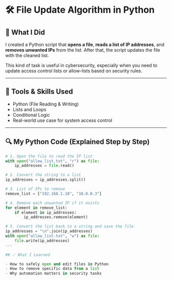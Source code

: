 # 🛠️ File Update Algorithm in Python

## 📝 What I Did

I created a Python script that **opens a file**, **reads a list of IP addresses**, and **removes unwanted IPs** from the list. After that, the script updates the file with the cleaned list.

This kind of task is useful in cybersecurity, especially when you need to update access control lists or allow-lists based on security rules.

---

## 🧠 Tools & Skills Used

- Python (File Reading & Writing)
- Lists and Loops
- Conditional Logic
- Real-world use case for system access control

---

## 🔍 My Python Code (Explained Step by Step)

```python
# 1. Open the file to read the IP list
with open("allow_list.txt", "r") as file:
    ip_addresses = file.read()

# 2. Convert the string to a list
ip_addresses = ip_addresses.split()

# 3. List of IPs to remove
remove_list = ["192.168.1.10", "10.0.0.3"]

# 4. Remove each unwanted IP if it exists
for element in remove_list:
    if element in ip_addresses:
        ip_addresses.remove(element)

# 5. Convert the list back to a string and save the file
ip_addresses = "\n".join(ip_addresses)
with open("allow_list.txt", "w") as file:
    file.write(ip_addresses)
---

## ✅ What I Learned

- How to safely open and edit files in Python  
- How to remove specific data from a list  
- Why automation matters in security tasks  
